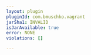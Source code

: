 ```yaml
---
layout: plugin
pluginId: com.bmuschko.vagrant
jarSha1: INVALID
isJarAvailable: true
error: NONE
violations: []

---
```

